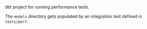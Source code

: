 dbt project for running performance tests.

The `models` directory gets populated by an integration test defined in `tests/perf`.
